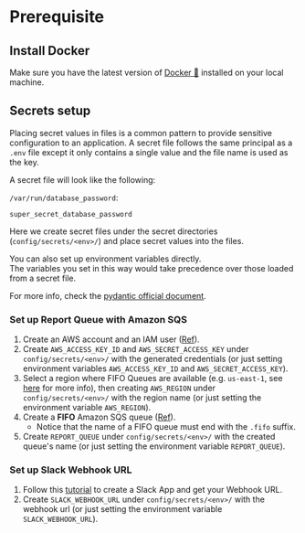 # Prerequisite
## Install Docker
Make sure you have the latest version of <a href="https://www.docker.com/get-started" target="_blank">Docker 🐳</a> installed on your local machine.

## Secrets setup
Placing secret values in files is a common pattern to provide sensitive configuration to an application. A secret file follows the same principal as a `.env` file except it only contains a single value and the file name is used as the key.

A secret file will look like the following:

`/var/run/database_password`:

```
super_secret_database_password
```

Here we create secret files under the secret directories (`config/secrets/<env>/`) and place secret values into the files.

You can also set up environment variables directly.<br>
The variables you set in this way would take precedence over those loaded from a secret file.

For more info, check the <a href="https://pydantic-docs.helpmanual.io/usage/settings/#secret-support" target="_blank">pydantic official document</a>.

### Set up Report Queue with Amazon SQS
1. Create an AWS account and an IAM user (<a href="https://docs.aws.amazon.com/AWSSimpleQueueService/latest/SQSDeveloperGuide/sqs-setting-up.html" target="_blank">Ref</a>).
2. Create `AWS_ACCESS_KEY_ID` and `AWS_SECRET_ACCESS_KEY` under `config/secrets/<env>/` with the generated credentials (or just setting environment variables `AWS_ACCESS_KEY_ID` and `AWS_SECRET_ACCESS_KEY`).
3. Select a region where FIFO Queues are available (e.g. `us-east-1`, see <a href="https://aws.amazon.com/about-aws/whats-new/2019/02/amazon-sqs-fifo-qeues-now-available-in-15-aws-regions/" target="_blank">here</a> for more info), then creating `AWS_REGION` under `config/secrets/<env>/` with the region name (or just setting the environment variable `AWS_REGION`).
3. Create a **FIFO** Amazon SQS queue (<a href="https://docs.aws.amazon.com/AWSSimpleQueueService/latest/SQSDeveloperGuide/sqs-configure-create-queue.html" target="_blank">Ref</a>).
    * Notice that the name of a FIFO queue must end with the `.fifo` suffix.
4. Create `REPORT_QUEUE` under `config/secrets/<env>/` with the created queue's name (or just setting the environment variable `REPORT_QUEUE`).

### Set up Slack Webhook URL
1. Follow this <a href="https://api.slack.com/messaging/webhooks" target="_blank">tutorial</a> to create a Slack App and get your Webhook URL.
2. Create `SLACK_WEBHOOK_URL` under `config/secrets/<env>/` with the webhook url (or just setting the environment variable `SLACK_WEBHOOK_URL`).
